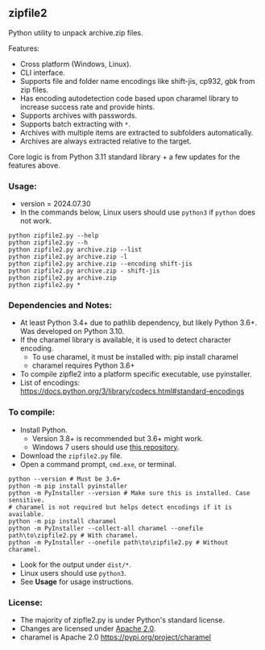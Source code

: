 ## zipfile2

Python utility to unpack archive.zip files.

Features:
- Cross platform (Windows, Linux).
- CLI interface.
- Supports file and folder name encodings like shift-jis, cp932, gbk from zip files.
- Has encoding autodetection code based upon charamel library to increase success rate and provide hints.
- Supports archives with passwords.
- Supports batch extracting with `*`.
- Archives with multiple items are extracted to subfolders automatically.
- Archives are always extracted relative to the target.

Core logic is from Python 3.11 standard library + a few updates for the features above.

### Usage:

- version = 2024.07.30
- In the commands below, Linux users should use `python3` if `python` does not work.

```
python zipfile2.py --help
python zipfile2.py --h
python zipfile2.py archive.zip --list
python zipfile2.py archive.zip -l
python zipfile2.py archive.zip --encoding shift-jis
python zipfile2.py archive.zip - shift-jis
python zipfile2.py archive.zip
python zipfile2.py *
```

### Dependencies and Notes:

- At least Python 3.4+ due to pathlib dependency, but likely Python 3.6+. Was developed on Python 3.10.
- If the charamel library is available, it is used to detect character encoding.
    - To use charamel, it must be installed with: pip install charamel
    - charamel requires Python 3.6+
- To compile zipfle2 into a platform specific executable, use pyinstaller.
- List of encodings: https://docs.python.org/3/library/codecs.html#standard-encodings

### To compile:

- Install Python.
    - Version 3.8+ is recommended but 3.6+ might work.
    - Windows 7 users should use [this repository](//github.com/adang1345/PythonWin7).
- Download the `zipfile2.py` file.
- Open a command prompt, `cmd.exe`, or terminal.

```
python --version # Must be 3.6+
python -m pip install pyinstaller
python -m PyInstaller --version # Make sure this is installed. Case sensitive.
# charamel is not required but helps detect encodings if it is available.
python -m pip install charamel
python -m PyInstaller --collect-all charamel --onefile path\to\zipfile2.py # With charamel.
python -m PyInstaller --onefile path\to\zipfile2.py # Without charamel.
```

- Look for the output under `dist/*`.
- Linux users should use `python3`.
- See **Usage** for usage instructions.

### License:

- The majority of zipfle2.py is under Python's standard license.
- Changes are licensed under [Apache 2.0](LICENSE).
- charamel is Apache 2.0 https://pypi.org/project/charamel
